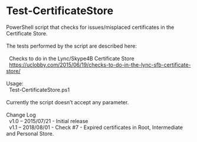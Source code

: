 # Test-CertificateStore
PowerShell script that checks for issues/misplaced certificates in the Certificate Store.
<br/>
<br/>The tests performed by the script are described here:
<br/>
<br/>&nbsp;&nbsp;Checks to do in the Lync/Skype4B Certificate Store
<br/>&nbsp;&nbsp;https://uclobby.com/2015/06/19/checks-to-do-in-the-lync-sfb-certificate-store/
<br/>
<br/>Usage:
<br/>&nbsp;&nbsp;Test-CertificateStore.ps1
<br/>
<br/>Currently the script doesn’t accept any parameter.
<br/>
<br/>Change Log
<br/>&nbsp;&nbsp;v1.0 – 2015/07/21 - Initial release
<br/>&nbsp;&nbsp;v1.1 – 2018/08/01 - Check #7 - Expired certificates in Root, Intermediate and Personal Store.
